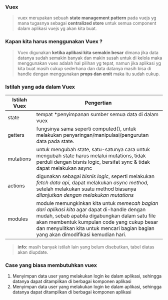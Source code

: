 ### Vuex

> vuex merupakan sebuah **state management pattern** pada vuejs yg mana tugasnya sebagai **centralized store** untuk semua component dalam aplikasi vuejs yg akan kita buat.

### Kapan kita harus menggunakan Vuex ?

> Vuex digunakan **ketika aplikasi kita semakin besar** dimana jika data datanya sudah semakin banyak dan makin susah untuk di kelola maka menggunakan vuex adalah hal pilihan yg tepat, namun jika aplikasi yg kita buat masih cukup sederhana dan data datanya masih bisa di handle dengan menggunakan **props dan emit** maka itu sudah cukup.

### Istilah yang ada dalam Vuex

|Istilah Vuex    |Pengertian                     |
|----------------|-------------------------------|
|state           |tempat *penyimpanan sumber semua data di dalam vuex           |
|getters         |fungsinya sama seperti computed(), untuk melakukan penyaringan/manipulasi/pengurutan data pada state.            |
|mutations       |untuk mengubah state, satu-satunya cara untuk mengubah state harus melalui mutations, tidak perduli dengan bisnis logic, bersifat sync & tidak dapat melakukan async|
|actions         |digunakan sebagai *bisnis logic*, seperti melakukan *fetch data api*, dapat melakukan *async method*, setelah melakukan suatu method biasanya *dilanjutkan dengan melakukan mutations*        |
|modules         |module memungkinkan kita untuk *memecah bagian dari aplikasi kita* agar dapat di-handle dengan mudah, sebab apabila digabungkan dalam satu file akan membentuk kumpulan code yang cukup besar dan menyulitkan kita untuk mencari bagian bagian yang akan dimodifikasi kemudian hari.|

> **info:** masih banyak istilah lain yang belum disebutkan, tabel diatas akan diupdate.

### Case yang biasa membutuhkan vuex
1. Menyimpan data user yang melakukan login ke dalam aplikasi, sehingga datanya dapat ditampilkan di berbagai komponen aplikasi
1. Menyimpan data user yang melakukan login ke dalam aplikasi, sehingga datanya dapat ditampilkan di berbagai komponen aplikasi
